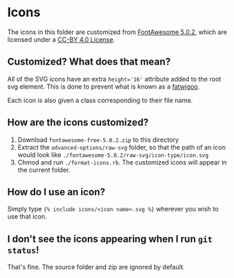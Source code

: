 # Icons

The icons in this folder are customized from [FontAwesome 5.0.2](https://fontawesome.com/), which
are licensed under a [CC-BY 4.0 License](https://creativecommons.org/licenses/by/4.0/).

## Customized? What does that mean?

All of the SVG icons have an extra `height='16'` attribute added to the root svg element.
This is done to prevent what is known as a [fatwigoo](http://www.otsukare.info/2017/11/02/fatwigoo).

Each icon is also given a class corresponding to their file name.

## How are the icons customized?

1. Download `fontawesome-free-5.0.2.zip` to this directory
2. Extract the `advanced-options/raw-svg` folder, so that the path of an icon would look like
    `./fontawesome-5.0.2/raw-svg/icon-type/icon.svg`
3. Chmod and run `./format-icons.rb`. The customized icons will appear in the current folder.

## How do I use an icon?

Simply type `{% include icons/<icon name>.svg %}` wherever you wish to use that icon.

## I don't see the icons appearing when I run `git status`!

That's fine. The source folder and zip are ignored by default.

